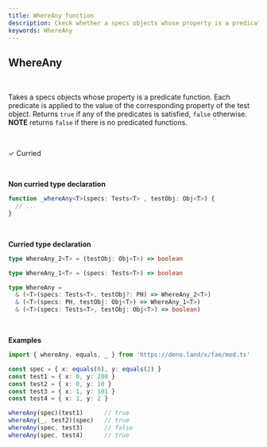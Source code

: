 ```yaml
---
title: WhereAny function
description: Ckeck whether a specs objects whose property is a predicate function. Each predicate is applied to the value of the corresponding property of the test object. Returns true if any of the predicates is satisfied, false otherwise (returns false if there is no predicated functions)
keywords: WhereAny
---
```


## WhereAny
<br>

Takes a specs objects whose property is a predicate function. Each predicate is applied to the value of the corresponding property of the test object. Returns `true` if any of the predicates is satisfied, `false` otherwise.
**NOTE** returns `false` if there is no predicated functions.

<br>

&check; Curried

<br>
<!---
&#10539; Not curred
-->

**Non curried type declaration**
```typescript
function _whereAny<T>(specs: Tests<T> , testObj: Obj<T>) {
  // ...
}
```
<br>

**Curried type declaration**

```typescript
type WhereAny_2<T> = (testObj: Obj<T>) => boolean

type WhereAny_1<T> = (specs: Tests<T>) => boolean

type WhereAny = 
  & (<T>(specs: Tests<T>, testObj?: PH) => WhereAny_2<T>)
  & (<T>(specs: PH, testObj: Obj<T>) => WhereAny_1<T>)
  & (<T>(specs: Tests<T>, testObj: Obj<T>) => boolean)
```
<br>

**Examples**
```typescript
import { whereAny, equals, _ } from 'https://deno.land/x/fae/mod.ts'

const spec = { x: equals(0), y: equals(2) }
const test1 = { x: 0, y: 200 }
const test2 = { x: 0, y: 10 }
const test3 = { x: 1, y: 101 }
const test4 = { x: 1, y: 2 }

whereAny(spec)(test1)      // true
whereAny(_, test2)(spec)   // true
whereAny(spec, test3)      // false
whereAny(spec, test4)      // true
```

